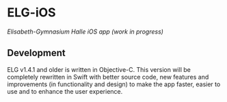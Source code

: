 <!-- twitter: @JohJakob -->

# ELG-iOS

_Elisabeth-Gymnasium Halle iOS app (work in progress)_

## Development

ELG v1.4.1 and older is written in Objective-C. This version will be completely rewritten in Swift with better source code, new features and improvements (in functionality and design) to make the app faster, easier to use and to enhance the user experience.
